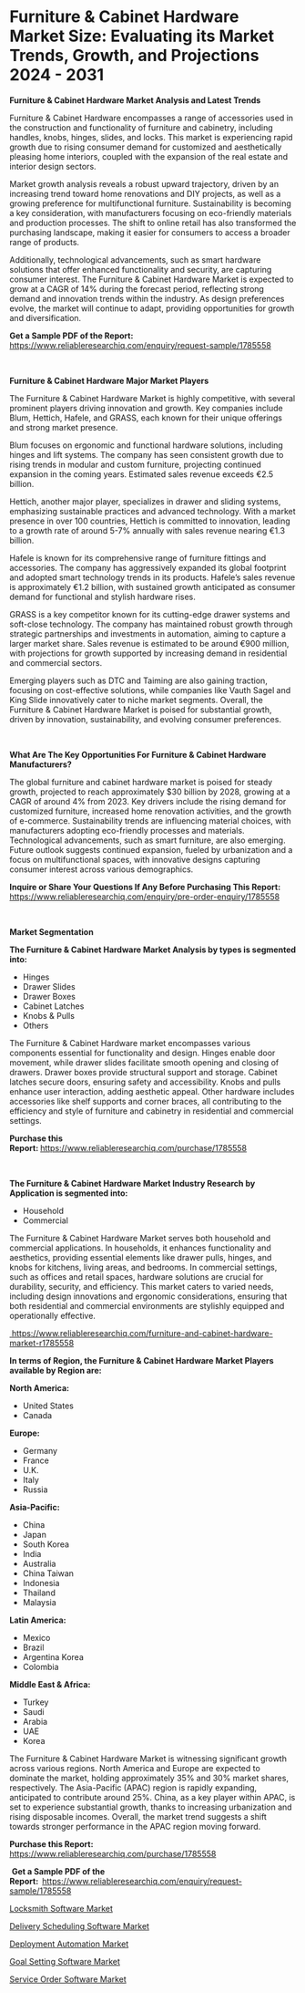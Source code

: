 <p><h1>Furniture & Cabinet Hardware Market Size: Evaluating its Market Trends, Growth, and Projections 2024 - 2031</h1></p><p><strong>Furniture & Cabinet Hardware Market Analysis and Latest Trends</strong></p>
<p><p>Furniture & Cabinet Hardware encompasses a range of accessories used in the construction and functionality of furniture and cabinetry, including handles, knobs, hinges, slides, and locks. This market is experiencing rapid growth due to rising consumer demand for customized and aesthetically pleasing home interiors, coupled with the expansion of the real estate and interior design sectors.</p><p>Market growth analysis reveals a robust upward trajectory, driven by an increasing trend toward home renovations and DIY projects, as well as a growing preference for multifunctional furniture. Sustainability is becoming a key consideration, with manufacturers focusing on eco-friendly materials and production processes. The shift to online retail has also transformed the purchasing landscape, making it easier for consumers to access a broader range of products.</p><p>Additionally, technological advancements, such as smart hardware solutions that offer enhanced functionality and security, are capturing consumer interest. The Furniture & Cabinet Hardware Market is expected to grow at a CAGR of 14% during the forecast period, reflecting strong demand and innovation trends within the industry. As design preferences evolve, the market will continue to adapt, providing opportunities for growth and diversification.</p></p>
<p><strong>Get a Sample PDF of the Report:&nbsp;</strong> <a href="https://www.reliableresearchiq.com/enquiry/request-sample/1785558?utm_campaign=1123&utm_medium=2&utm_source=Github&utm_content=ia&utm_term=18122024&utm_id=furniture-cabinet-hardware">https://www.reliableresearchiq.com/enquiry/request-sample/1785558</a></p>
<p>&nbsp;</p>
<p><strong>Furniture & Cabinet Hardware Major Market Players</strong></p>
<p><p>The Furniture & Cabinet Hardware Market is highly competitive, with several prominent players driving innovation and growth. Key companies include Blum, Hettich, Hafele, and GRASS, each known for their unique offerings and strong market presence.</p><p>Blum focuses on ergonomic and functional hardware solutions, including hinges and lift systems. The company has seen consistent growth due to rising trends in modular and custom furniture, projecting continued expansion in the coming years. Estimated sales revenue exceeds €2.5 billion.</p><p>Hettich, another major player, specializes in drawer and sliding systems, emphasizing sustainable practices and advanced technology. With a market presence in over 100 countries, Hettich is committed to innovation, leading to a growth rate of around 5-7% annually with sales revenue nearing €1.3 billion.</p><p>Hafele is known for its comprehensive range of furniture fittings and accessories. The company has aggressively expanded its global footprint and adopted smart technology trends in its products. Hafele’s sales revenue is approximately €1.2 billion, with sustained growth anticipated as consumer demand for functional and stylish hardware rises.</p><p>GRASS is a key competitor known for its cutting-edge drawer systems and soft-close technology. The company has maintained robust growth through strategic partnerships and investments in automation, aiming to capture a larger market share. Sales revenue is estimated to be around €900 million, with projections for growth supported by increasing demand in residential and commercial sectors.</p><p>Emerging players such as DTC and Taiming are also gaining traction, focusing on cost-effective solutions, while companies like Vauth Sagel and King Slide innovatively cater to niche market segments. Overall, the Furniture & Cabinet Hardware Market is poised for substantial growth, driven by innovation, sustainability, and evolving consumer preferences.</p></p>
<p>&nbsp;</p>
<p><strong>What Are The Key Opportunities For Furniture & Cabinet Hardware Manufacturers?</strong></p>
<p><p>The global furniture and cabinet hardware market is poised for steady growth, projected to reach approximately $30 billion by 2028, growing at a CAGR of around 4% from 2023. Key drivers include the rising demand for customized furniture, increased home renovation activities, and the growth of e-commerce. Sustainability trends are influencing material choices, with manufacturers adopting eco-friendly processes and materials. Technological advancements, such as smart furniture, are also emerging. Future outlook suggests continued expansion, fueled by urbanization and a focus on multifunctional spaces, with innovative designs capturing consumer interest across various demographics.</p></p>
<p><strong>Inquire or Share Your Questions If Any Before Purchasing This Report:</strong> <a href="https://www.reliableresearchiq.com/enquiry/pre-order-enquiry/1785558?utm_campaign=1123&utm_medium=2&utm_source=Github&utm_content=ia&utm_term=18122024&utm_id=furniture-cabinet-hardware">https://www.reliableresearchiq.com/enquiry/pre-order-enquiry/1785558</a></p>
<p>&nbsp;</p>
<p><strong>Market Segmentation</strong></p>
<p><strong>The Furniture & Cabinet Hardware Market Analysis by types is segmented into:</strong></p>
<p><ul><li>Hinges</li><li>Drawer Slides</li><li>Drawer Boxes</li><li>Cabinet Latches</li><li>Knobs & Pulls</li><li>Others</li></ul></p>
<p><p>The Furniture & Cabinet Hardware market encompasses various components essential for functionality and design. Hinges enable door movement, while drawer slides facilitate smooth opening and closing of drawers. Drawer boxes provide structural support and storage. Cabinet latches secure doors, ensuring safety and accessibility. Knobs and pulls enhance user interaction, adding aesthetic appeal. Other hardware includes accessories like shelf supports and corner braces, all contributing to the efficiency and style of furniture and cabinetry in residential and commercial settings.</p></p>
<p><strong>Purchase this Report:&nbsp;</strong><a href="https://www.reliableresearchiq.com/purchase/1785558?utm_campaign=1123&utm_medium=2&utm_source=Github&utm_content=ia&utm_term=18122024&utm_id=furniture-cabinet-hardware">https://www.reliableresearchiq.com/purchase/1785558</a></p>
<p>&nbsp;</p>
<p><strong>The Furniture & Cabinet Hardware Market Industry Research by Application is segmented into:</strong></p>
<p><ul><li>Household</li><li>Commercial</li></ul></p>
<p><p>The Furniture & Cabinet Hardware Market serves both household and commercial applications. In households, it enhances functionality and aesthetics, providing essential elements like drawer pulls, hinges, and knobs for kitchens, living areas, and bedrooms. In commercial settings, such as offices and retail spaces, hardware solutions are crucial for durability, security, and efficiency. This market caters to varied needs, including design innovations and ergonomic considerations, ensuring that both residential and commercial environments are stylishly equipped and operationally effective.</p></p>
<p><a href="https://www.reliableresearchiq.com/furniture-and-cabinet-hardware-market-r1785558?utm_campaign=1123&utm_medium=2&utm_source=Github&utm_content=ia&utm_term=18122024&utm_id=furniture-cabinet-hardware">&nbsp;https://www.reliableresearchiq.com/furniture-and-cabinet-hardware-market-r1785558</a></p>
<p><strong>In terms of Region, the Furniture & Cabinet Hardware Market Players available by Region are:</strong></p>
<p>
    <p> <strong> North America: </strong>
        <ul>
            <li>United States</li>
            <li>Canada</li>
        </ul>
        </p> 
    <p> <strong> Europe: </strong>
        <ul>
            <li>Germany</li>
            <li>France</li>
            <li>U.K.</li>
            <li>Italy</li>
            <li>Russia</li>
        </ul>
        </p> 
    <p> <strong> Asia-Pacific: </strong>
        <ul>
            <li>China</li>
            <li>Japan</li>
            <li>South Korea</li>
            <li>India</li>
            <li>Australia</li>
            <li>China Taiwan</li>
            <li>Indonesia</li>
            <li>Thailand</li>
            <li>Malaysia</li>
        </ul>
        </p> 
    <p> <strong> Latin America: </strong>
        <ul>
            <li>Mexico</li>
            <li>Brazil</li>
            <li>Argentina Korea</li>
            <li>Colombia</li>
        </ul>
        </p> 
    <p> <strong> Middle East & Africa: </strong>
        <ul>
            <li>Turkey</li>
            <li>Saudi</li>
            <li>Arabia</li>
            <li>UAE</li>
            <li>Korea</li>
        </ul>
    </p>
    </p>
<p><p>The Furniture & Cabinet Hardware Market is witnessing significant growth across various regions. North America and Europe are expected to dominate the market, holding approximately 35% and 30% market shares, respectively. The Asia-Pacific (APAC) region is rapidly expanding, anticipated to contribute around 25%. China, as a key player within APAC, is set to experience substantial growth, thanks to increasing urbanization and rising disposable incomes. Overall, the market trend suggests a shift towards stronger performance in the APAC region moving forward.</p></p>
<p><strong>Purchase this Report: </strong><a href="https://www.reliableresearchiq.com/purchase/1785558?utm_campaign=1123&utm_medium=2&utm_source=Github&utm_content=ia&utm_term=18122024&utm_id=furniture-cabinet-hardware">https://www.reliableresearchiq.com/purchase/1785558</a></p>
<p>&nbsp;<strong>Get a Sample PDF of the Report:&nbsp;&nbsp;</strong><a href="https://www.reliableresearchiq.com/enquiry/request-sample/1785558?utm_campaign=1123&utm_medium=2&utm_source=Github&utm_content=ia&utm_term=18122024&utm_id=furniture-cabinet-hardware">https://www.reliableresearchiq.com/enquiry/request-sample/1785558</a></p>
<p><strong></strong></p>
<p><p><a href="https://www.linkedin.com/pulse/locksmith-software-market-analysis-2024-2031-trends-share-v3hoe?utm_campaign=1123&utm_medium=2&utm_source=Github&utm_content=ia&utm_term=18122024&utm_id=furniture-cabinet-hardware">Locksmith Software Market</a></p><p><a href="https://www.linkedin.com/pulse/comprehensive-analysis-delivery-scheduling-software-market-miqze?utm_campaign=1123&utm_medium=2&utm_source=Github&utm_content=ia&utm_term=18122024&utm_id=furniture-cabinet-hardware">Delivery Scheduling Software Market</a></p><p><a href="https://www.linkedin.com/pulse/comprehensive-breakdown-deployment-automation-markets-141-gsfoe?utm_campaign=1123&utm_medium=2&utm_source=Github&utm_content=ia&utm_term=18122024&utm_id=furniture-cabinet-hardware">Deployment Automation Market</a></p><p><a href="https://www.linkedin.com/pulse/mapping-goal-setting-software-market-trends-challenges-breakthroughs-i0pqe?utm_campaign=1123&utm_medium=2&utm_source=Github&utm_content=ia&utm_term=18122024&utm_id=furniture-cabinet-hardware">Goal Setting Software Market</a></p><p><a href="https://www.linkedin.com/pulse/service-order-software-market-analysisbased-predicted-77-cagr-ohiqe?utm_campaign=1123&utm_medium=2&utm_source=Github&utm_content=ia&utm_term=18122024&utm_id=furniture-cabinet-hardware">Service Order Software Market</a></p></p>